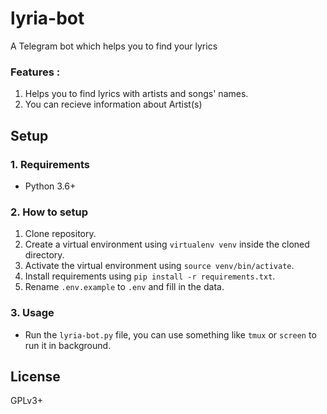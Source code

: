 # lyria-bot
A Telegram bot which helps you to find your lyrics 

### Features :
  1. Helps you to find lyrics with artists and songs' names.
  2. You can recieve information about Artist(s)
  
## Setup
### 1. Requirements
- Python 3.6+

### 2. How to setup
1. Clone repository.
1. Create a virtual environment using `virtualenv venv` inside the cloned directory.
1. Activate the virtual environment using `source venv/bin/activate`.
1. Install requirements using `pip install -r requirements.txt`.
1. Rename `.env.example` to `.env` and fill in the data.

### 3. Usage
- Run the `lyria-bot.py` file, you can use something like `tmux` or `screen` to run it in background.



## License

GPLv3+
